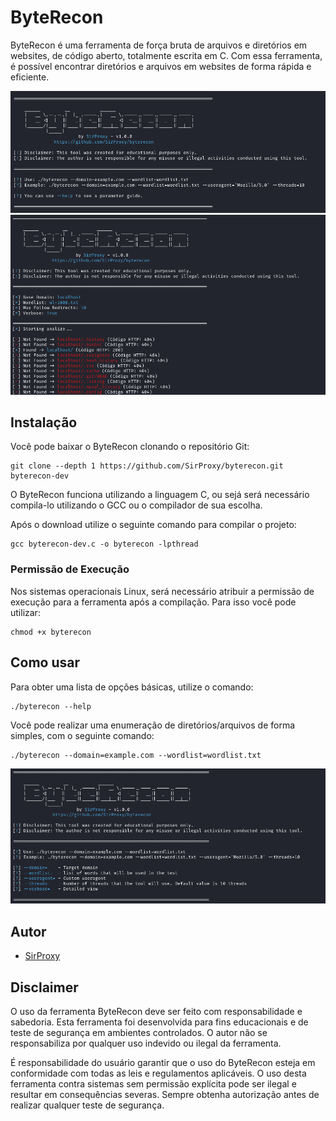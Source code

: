 
# ByteRecon

ByteRecon é uma ferramenta de força bruta de arquivos e diretórios em websites, de código aberto, totalmente escrita em C. Com essa ferramenta, é possível encontrar diretórios e arquivos em websites de forma rápida e eficiente.

![ByteRecon](https://raw.githubusercontent.com/SirProxy/byterecon/main/images/pic001.png)
![ByteRecon](https://raw.githubusercontent.com/SirProxy/byterecon/main/images/pic003.png)

## Instalação

Você pode baixar o ByteRecon clonando o repositório Git:

    git clone --depth 1 https://github.com/SirProxy/byterecon.git byterecon-dev

O ByteRecon funciona utilizando a linguagem C, ou sejá será necessário compila-lo utilizando o GCC ou o compilador de sua escolha.

Após o download utilize o seguinte comando para compilar o projeto:

    gcc byterecon-dev.c -o byterecon -lpthread

### Permissão de Execução

Nos sistemas operacionais Linux, será necessário atribuir a permissão de execução para a ferramenta após a compilação. Para isso você pode utilizar:

    chmod +x byterecon

## Como usar

Para obter uma lista de opções básicas, utilize o comando:

    ./byterecon --help

Você pode realizar uma enumeração de diretórios/arquivos de forma simples, com o seguinte comando:

    ./byterecon --domain=example.com --wordlist=wordlist.txt

![ByteRecon](https://raw.githubusercontent.com/SirProxy/byterecon/main/images/pic002.png)

## Autor

- [SirProxy](https://github.com/SirProxy)

## Disclaimer

O uso da ferramenta ByteRecon deve ser feito com responsabilidade e sabedoria. Esta ferramenta foi desenvolvida para fins educacionais e de teste de segurança em ambientes controlados. O autor não se responsabiliza por qualquer uso indevido ou ilegal da ferramenta. 

É responsabilidade do usuário garantir que o uso do ByteRecon esteja em conformidade com todas as leis e regulamentos aplicáveis. O uso desta ferramenta contra sistemas sem permissão explícita pode ser ilegal e resultar em consequências severas. Sempre obtenha autorização antes de realizar qualquer teste de segurança.

